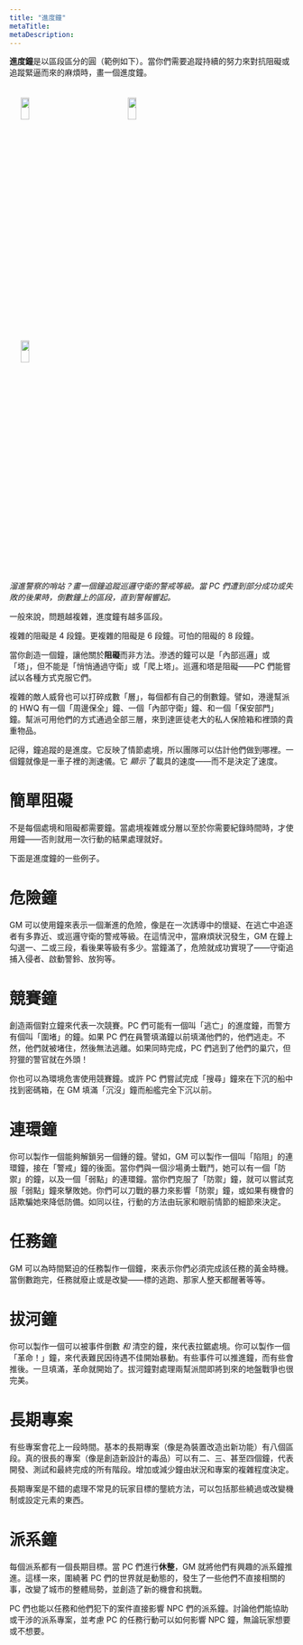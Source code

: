 ```yaml
---
title: "進度鐘"
metaTitle: 
metaDescription: 
---
```


**進度鐘**是以區段區分的圓（範例如下）。當你們需要追蹤持續的努力來對抗阻礙或追蹤緊逼而來的麻煩時，畫一個進度鐘。

 <img style="width:10%;min-width:150px;padding:4%;display:inline-block" src="/BitD/clock4.png" /><img style="width:10%;min-width:150px;padding:4%;display:inline-block;" src="/BitD/clock6.png" /><img style="width:10%;padding:4%;min-width:150px;display:inline-block;" src="/BitD/clock8.png" />

_溜進警察的哨站？畫一個鐘追蹤巡邏守衛的警戒等級。當 PC 們遭到部分成功或失敗的後果時，倒數鐘上的區段，直到警報響起。_

一般來說，問題越複雜，進度鐘有越多區段。

複雜的阻礙是 4 段鐘。更複雜的阻礙是 6 段鐘。可怕的阻礙的 8 段鐘。

當你創造一個鐘，讓他關於**阻礙**而非方法。滲透的鐘可以是「內部巡邏」或「塔」，但不能是「悄悄通過守衛」或「爬上塔」。巡邏和塔是阻礙——PC 們能嘗試以各種方式克服它們。

複雜的敵人威脅也可以打碎成數「層」，每個都有自己的倒數鐘。譬如，港邊幫派的 HWQ 有一個「周邊保全」鐘、一個「內部守衛」鐘、和一個「保安部門」鐘。幫派可用他們的方式通過全部三層，來到達匪徒老大的私人保險箱和裡頭的貴重物品。

記得，鐘追蹤的是進度。它反映了情節處境，所以團隊可以估計他們做到哪裡。一個鐘就像是一車子裡的測速儀。它 _顯示_ 了載具的速度——而不是決定了速度。

# 簡單阻礙

不是每個處境和阻礙都需要鐘。當處境複雜或分層以至於你需要紀錄時間時，才使用鐘——否則就用一次行動的結果處理就好。

下面是進度鐘的一些例子。

# 危險鐘

GM 可以使用鐘來表示一個漸進的危險，像是在一次誘導中的懷疑、在逃亡中追逐者有多靠近、或巡邏守衛的警戒等級。在這情況中，當麻煩狀況發生，GM 在鐘上勾選一、二或三段，看後果等級有多少。當鐘滿了，危險就成功實現了——守衛追捕入侵者、啟動警鈴、放狗等。

# 競賽鐘

創造兩個對立鐘來代表一次競賽。PC 們可能有一個叫「逃亡」的進度鐘，而警方有個叫「圍堵」的鐘。如果 PC 們在員警填滿鐘以前填滿他們的，他們逃走。不然，他們就被堵住，然後無法逃離。如果同時完成，PC 們逃到了他們的巢穴，但狩獵的警官就在外頭！

你也可以為環境危害使用競賽鐘。或許 PC 們嘗試完成「搜尋」鐘來在下沉的船中找到密碼箱，在 GM 填滿「沉沒」鐘而船艦完全下沉以前。

# 連環鐘

你可以製作一個能夠解鎖另一個鍾的鐘。譬如，GM 可以製作一個叫「陷阻」的連環鐘，接在「警戒」鐘的後面。當你們與一個沙場勇士戰鬥，她可以有一個「防禦」的鐘，以及一個「弱點」的連環鐘。當你們克服了「防禦」鐘，就可以嘗試克服「弱點」鐘來擊敗她。你們可以刀戰的暴力來影響「防禦」鐘，或如果有機會的話欺騙她來降低防備。如同以往，行動的方法由玩家和眼前情節的細節來決定。

# 任務鐘

GM 可以為時間緊迫的任務製作一個鐘，來表示你們必須完成該任務的黃金時機。當倒數跑完，任務就廢止或是改變——標的逃跑、那家人整天都醒著等等。

# 拔河鐘

你可以製作一個可以被事件倒數 _和_ 清空的鐘，來代表拉鋸處境。你可以製作一個「革命！」鐘，來代表難民因待遇不佳開始暴動。有些事件可以推進鐘，而有些會推後。一旦填滿，革命就開始了。拔河鐘對處理兩幫派間即將到來的地盤戰爭也很完美。

# 長期專案

有些專案會花上一段時間。基本的長期專案（像是為裝置改造出新功能）有八個區段。真的很長的專案（像是創造新設計的毒品）可以有二、三、甚至四個鐘，代表開發、測試和最終完成的所有階段。增加或減少鐘由狀況和專案的複雜程度決定。

長期專案是不錯的處理不常見的玩家目標的壟統方法，可以包括那些繞過或改變機制或設定元素的東西。

# 派系鐘

每個派系都有一個長期目標。當 PC 們進行**休整**，GM 就將他們有興趣的派系鐘推進。這樣一來，圍繞著 PC 們的世界就是動態的，發生了一些他們不直接相關的事，改變了城市的整體局勢，並創造了新的機會和挑戰。

PC 們也能以任務和他們犯下的案件直接影響 NPC 們的派系鐘。討論他們能協助或干涉的派系專案，並考慮 PC 的任務行動可以如何影響 NPC 鐘，無論玩家想要或不想要。
